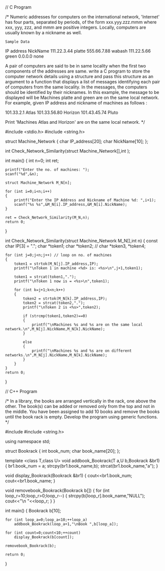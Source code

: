 // C Program

/* Numeric addresses for computers on the international network, 'Internet' has four parts, separated by periods, of the form xxx.yyy.zzz.mmm where xxx, yyy, zzz, and 
mmm are positive integers. Locally, computers are usually known by a nickname as well.

    Sample Data
IP address   NickName
111.22.3.44   platte
555.66.7.88   wabash
111.22.5.66   green
0.0.0.0       none

A pair of computers are said to be in same locality when the first two
components of the addresses are same. write a C program to store the computer network details using a structure and pass this structure as an argument to a function 
that displays a list of messages identifying each pair of computers from the same locality. In the messages, the computers should be identified by their nicknames. 
In this example, the message to be displayed will be Machines platte and green are on the same local network. For example, given IP address and nickname of machines 
as follows :

101.33.2.1   Atlas
101.33.56.80 Horizon
101.43.45.74 Pluto

Print 'Machines Atlas and Horizon' are on the same local network. */

#include <stdio.h>
#include <string.h>

struct Machine_Network
{
    char IP_address[20];
    char NickName[10];
};

int Check_Network_Similarity(struct Machine_Network[],int );

int main()
{
    int n=0;
    int ret;
    
    printf("Enter the no. of machines: ");
    scanf("%d",&n);
    
    struct Machine_Network M_N[n];
    
    for (int i=0;i<n;i++)
    {
        printf("Enter the IP Address and Nickname of Machine %d: ",i+1);
        scanf("%s %s",&M_N[i].IP_address,&M_N[i].NickName);
    }

    ret = Check_Network_Similarity(M_N,n);
    return 0;
}

int Check_Network_Similarity(struct Machine_Network M_N[],int n)
{
    const char IP[3] = ".";
    char *token1;
    char *token2;
    // char *token3, *token4;
    
    for (int j=0;j<n;j++) // loop on no. of machines
    {
        token1 = strtok(M_N[j].IP_address,IP);
        printf("\nToken 1 in machine <%d> is: <%s>\n",j+1,token1);
    
        token1 = strcat(token1,".");
        printf("\nToken 1 now is = <%s>\n",token1);
        
        for (int k=j+1;k<n;k++)
        {
            token2 = strtok(M_N[k].IP_address,IP);
            token2 = strcat(token2,".");
            printf("\nToken 2 is <%s>",token2);
            
            if (strcmp(token1,token2)==0)
            {
                printf("\nMachines %s and %s are on the same local network.\n",M_N[j].NickName,M_N[k].NickName);
            }
            
            else
            {
                printf("\nMachines %s and %s are on different networks.\n",M_N[j].NickName,M_N[k].NickName);
            }
        }
    }
    return 0;
}

// C++ Program

/* In a library, the books are arranged vertically in the rack, one above the other. The book(s) can be added or removed only from the top and not in the middle. 
You have been assigned to add 10 books and remove the books until the book rack is empty. Develop the program using generic functions. */

#include <iostream>
#include <string.h>

using namespace std;

struct Bookrack
{
    int book_num;
    char book_name[20];
};

template <class T,class U>
void addbook_Bookrack(T a,U b,Bookrack &br1)
{
    br1.book_num = a;
    strcpy(br1.book_name,b);
    strcat(br1.book_name,"a");
}

void display_Bookrack(Bookrack &br1)
{
    cout<<br1.book_num;
    cout<<br1.book_name;
}

void removebook_Bookrack(Bookrack b[])
{
    for (int loop_r=10;loop_r>0;loop_r--)
    {
        strcpy(b[loop_r].book_name,"NULL");
        cout<<"\n "<<loop_r;
    } 
}

int main()
{
    Bookrack b[10];
    
    for (int loop_a=0;loop_a<10;++loop_a)
        addbook_Bookrack(loop_a+1,"\nBook ",b[loop_a]);

    for (int count=0;count<10;++count)
        display_Bookrack(b[count]);
    
    removebook_Bookrack(b);
        
    return 0;
}
